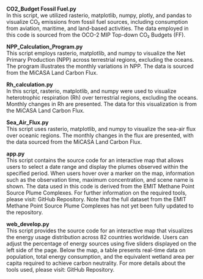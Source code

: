 **CO2_Budget Fossil Fuel.py**<br/>
In this script, we utilized rasterio, matplotlib, numpy, plotly, and pandas to visualize CO₂ emissions from fossil fuel sources, including consumption from aviation, maritime, and land-based activities. The data employed in this code is sourced from the OCO-2 MIP Top-down CO₂ Budgets (FF).

**NPP_Calculation_Program.py**<br/>
This script employs rasterio, matplotlib, and numpy to visualize the Net Primary Production (NPP) across terrestrial regions, excluding the oceans. The program illustrates the monthly variations in NPP. The data is sourced from the MiCASA Land Carbon Flux.

**Rh_calculation.py**<br/>
In this script, rasterio, matplotlib, and numpy were used to visualize heterotrophic respiration (Rh) over terrestrial regions, excluding the oceans. Monthly changes in Rh are presented. The data for this visualization is from the MiCASA Land Carbon Flux.

**Sea_Air_Flux.py**<br/>
This script uses rasterio, matplotlib, and numpy to visualize the sea-air flux over oceanic regions. The monthly changes in the flux are presented, with the data sourced from the MiCASA Land Carbon Flux.

**app.py**<br/>
This script contains the source code for an interactive map that allows users to select a date range and display the plumes observed within the specified period. When users hover over a marker on the map, information such as the observation time, maximum concentration, and scene name is shown. The data used in this code is derived from the EMIT Methane Point Source Plume Complexes. For further information on the required tools, please visit: GitHub Repository. Note that the full dataset from the EMIT Methane Point Source Plume Complexes has not yet been fully updated to the repository.

**web_develop.py**<br/>
This script provides the source code for an interactive map that visualizes the energy usage distribution across 82 countries worldwide. Users can adjust the percentage of energy sources using five sliders displayed on the left side of the page. Below the map, a table presents real-time data on population, total energy consumption, and the equivalent wetland area per capita required to achieve carbon neutrality. For more details about the tools used, please visit: GitHub Repository.
